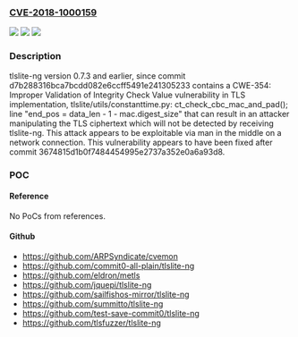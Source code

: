 ### [CVE-2018-1000159](https://cve.mitre.org/cgi-bin/cvename.cgi?name=CVE-2018-1000159)
![](https://img.shields.io/static/v1?label=Product&message=n%2Fa&color=blue)
![](https://img.shields.io/static/v1?label=Version&message=n%2Fa&color=blue)
![](https://img.shields.io/static/v1?label=Vulnerability&message=n%2Fa&color=brighgreen)

### Description

tlslite-ng version 0.7.3 and earlier, since commit d7b288316bca7bcdd082e6ccff5491e241305233 contains a CWE-354: Improper Validation of Integrity Check Value vulnerability in TLS implementation, tlslite/utils/constanttime.py: ct_check_cbc_mac_and_pad(); line "end_pos = data_len - 1 - mac.digest_size" that can result in an attacker manipulating the TLS ciphertext which will not be detected by receiving tlslite-ng. This attack appears to be exploitable via man in the middle on a network connection. This vulnerability appears to have been fixed after commit 3674815d1b0f7484454995e2737a352e0a6a93d8.

### POC

#### Reference
No PoCs from references.

#### Github
- https://github.com/ARPSyndicate/cvemon
- https://github.com/commit0-all-plain/tlslite-ng
- https://github.com/eldron/metls
- https://github.com/jquepi/tlslite-ng
- https://github.com/sailfishos-mirror/tlslite-ng
- https://github.com/summitto/tlslite-ng
- https://github.com/test-save-commit0/tlslite-ng
- https://github.com/tlsfuzzer/tlslite-ng

